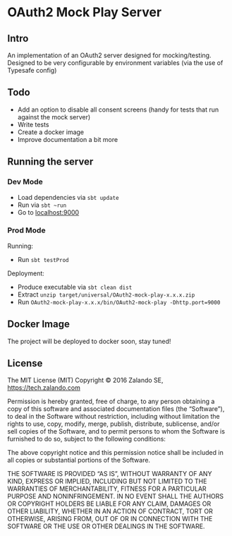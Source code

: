 # OAuth2 Mock Play Server

## Intro

An implementation of an OAuth2 server designed for mocking/testing. Designed to
be very configurable by environment variables (via the use of Typesafe config)

## Todo
* Add an option to disable all consent screens (handy for tests that run
against the mock server)
* Write tests
* Create a docker image
* Improve documentation a bit more

## Running the server

### Dev Mode

* Load dependencies via `sbt update`
* Run via `sbt ~run`
* Go to [localhost:9000](http://localhost:9000)

### Prod Mode

Running:

* Run `sbt testProd`

Deployment:

* Produce executable via `sbt clean dist`
* Extract `unzip target/universal/OAuth2-mock-play-x.x.x.zip`
* Run `OAuth2-mock-play-x.x.x/bin/OAuth2-mock-play -Dhttp.port=9000`

## Docker Image
The project will be deployed to docker soon, stay tuned!

## License

The MIT License (MIT) Copyright © 2016 Zalando SE, https://tech.zalando.com

Permission is hereby granted, free of charge, to any person obtaining a copy of this software and associated documentation files (the “Software”), to deal in the Software without restriction, including without limitation the rights to use, copy, modify, merge, publish, distribute, sublicense, and/or sell copies of the Software, and to permit persons to whom the Software is furnished to do so, subject to the following conditions:

The above copyright notice and this permission notice shall be included in all copies or substantial portions of the Software.

THE SOFTWARE IS PROVIDED “AS IS”, WITHOUT WARRANTY OF ANY KIND, EXPRESS OR IMPLIED, INCLUDING BUT NOT LIMITED TO THE WARRANTIES OF MERCHANTABILITY, FITNESS FOR A PARTICULAR PURPOSE AND NONINFRINGEMENT. IN NO EVENT SHALL THE AUTHORS OR COPYRIGHT HOLDERS BE LIABLE FOR ANY CLAIM, DAMAGES OR OTHER LIABILITY, WHETHER IN AN ACTION OF CONTRACT, TORT OR OTHERWISE, ARISING FROM, OUT OF OR IN CONNECTION WITH THE SOFTWARE OR THE USE OR OTHER DEALINGS IN THE SOFTWARE.
